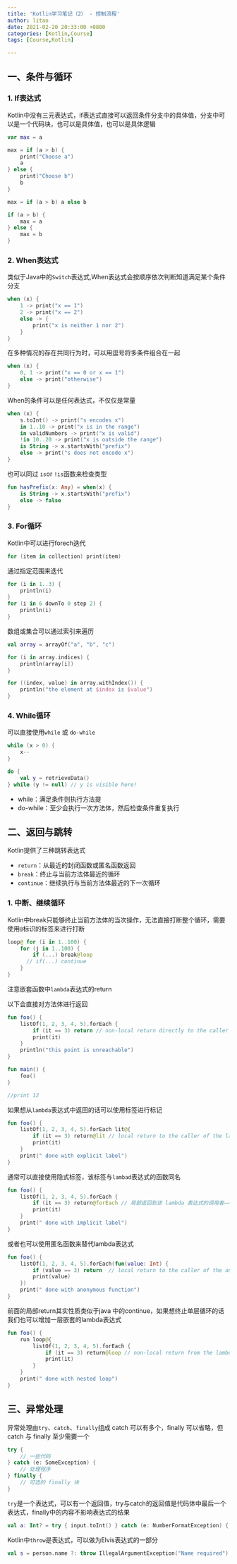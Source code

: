 ```yaml
---
title: 'Kotlin学习笔记（2） - 控制流程'
author: litao
date: 2021-02-20 20:33:00 +0800
categories: [Kotlin,Course]
tags: [Course,Kotlin]

---
```


## 一、条件与循环

### 1. If表达式

Kotlin中没有三元表达式，if表达式直接可以返回条件分支中的具体值，分支中可以是一个代码块，也可以是具体值，也可以是具体逻辑

```kotlin
var max = a

max = if (a > b) {
    print("Choose a")
    a
} else {
    print("Choose b")
    b
}

max = if (a > b) a else b

if (a > b) {
    max = a
} else {
    max = b
}
```

### 2. When表达式

类似于Java中的`Switch`表达式,When表达式会按顺序依次判断知道满足某个条件分支

```kotlin
when (x) {
    1 -> print("x == 1")
    2 -> print("x == 2")
    else -> {
        print("x is neither 1 nor 2")
    }
}
```

在多种情况的存在共同行为时，可以用逗号将多条件组合在一起

```kotlin
when (x) {
    0, 1 -> print("x == 0 or x == 1")
    else -> print("otherwise")
}
```

When的条件可以是任何表达式，不仅仅是常量

```kotlin
when (x) {
    s.toInt() -> print("s encodes x")
    in 1..10 -> print("x is in the range")
    in validNumbers -> print("x is valid")
    !in 10..20 -> print("x is outside the range")
  	is String -> x.startsWith("prefix")
    else -> print("s does not encode x")
}
```

也可以同过 `is`or `!is`函数来检查类型

```kotlin
fun hasPrefix(x: Any) = when(x) {
    is String -> x.startsWith("prefix")
    else -> false
}
```

### 3. For循环

Kotlin中可以进行forech迭代

```kotlin
for (item in collection) print(item)
```

通过指定范围来迭代

```kotlin
for (i in 1..3) {
    println(i)
}
for (i in 6 downTo 0 step 2) {
    println(i)
}
```

数组或集合可以通过索引来遍历

```kotlin
val array = arrayOf("a", "b", "c")

for (i in array.indices) {
    println(array[i])
}

for ((index, value) in array.withIndex()) {
    println("the element at $index is $value")
}
```

### 4. While循环

可以直接使用`while` 或 `do-while`

```kotlin
while (x > 0) {
    x--
}

do {
    val y = retrieveData()
} while (y != null) // y is visible here!
```

- while：满足条件则执行方法提
- do-while：至少会执行一次方法体，然后检查条件重复执行

## 二、返回与跳转

Kotlin提供了三种跳转表达式

- `return`：从最近的封闭函数或匿名函数返回
- `break`：终止与当前方法体最近的循环
- `continue`：继续执行与当前方法体最近的下一次循环

### 1. 中断、继续循环

Kotlin中break只能够终止当前方法体的当次操作，无法直接打断整个循环，需要使用`@`标识的标签来进行打断

```kotlin
loop@ for (i in 1..100) {
    for (j in 1..100) {
        if (...) break@loop
      // if(...) continue
    }
}
```

注意嵌套函数中`lambda`表达式的return

以下会直接对方法体进行返回

```kotlin
fun foo() {
    listOf(1, 2, 3, 4, 5).forEach {
        if (it == 3) return // non-local return directly to the caller of foo()
        print(it)
    }
    println("this point is unreachable")
}

fun main() {
    foo()
}

//print 12
```

如果想从`lambda`表达式中返回的话可以使用标签进行标记

```kotlin
fun foo() {
    listOf(1, 2, 3, 4, 5).forEach lit@{
        if (it == 3) return@lit // local return to the caller of the lambda - the forEach loop
        print(it)
    }
    print(" done with explicit label")
}
```

通常可以直接使用隐式标签，该标签与`lambad`表达式的函数同名

```kotlin
fun foo() {
    listOf(1, 2, 3, 4, 5).forEach {
        if (it == 3) return@forEach // 局部返回到该 lambda 表达式的调用者——forEach 循环
        print(it)
    }
    print(" done with implicit label")
}
```

或者也可以使用匿名函数来替代lambda表达式

```kotlin
fun foo() {
    listOf(1, 2, 3, 4, 5).forEach(fun(value: Int) {
        if (value == 3) return  // local return to the caller of the anonymous function - the forEach loop
        print(value)
    })
    print(" done with anonymous function")
}
```

前面的局部return其实性质类似于java 中的continue，如果想终止单层循环的话我们也可以增加一层嵌套的lambda表达式

```kotlin
fun foo() {
    run loop@{
        listOf(1, 2, 3, 4, 5).forEach {
            if (it == 3) return@loop // non-local return from the lambda passed to run
            print(it)
        }
    }
    print(" done with nested loop")
}
```

## 三、异常处理

异常处理由`try`、`catch`、`finally`组成 catch 可以有多个，finally 可以省略，但 catch 与 finally 至少需要一个

```kotlin
try {
    // 一些代码
} catch (e: SomeException) {
    // 处理程序
} finally {
    // 可选的 finally 块
}
```

`try`是一个表达式，可以有一个返回值，try与catch的返回值是代码体中最后一个表达式，finally中的内容不影响表达式的结果

```kotlin
val a: Int? = try { input.toInt() } catch (e: NumberFormatException) { null }
```

Kotlin中`throw`是表达式，可以做为Elvis表达式的一部分

```kotlin
val s = person.name ?: throw IllegalArgumentException("Name required")
```

